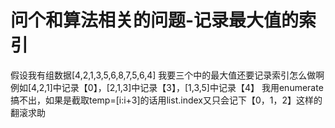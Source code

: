 # 问个和算法相关的问题-记录最大值的索引

假设我有组数据[4,2,1,3,5,6,8,7,5,6,4] 我要三个中的最大值还要记录索引怎么做啊
例如[4,2,1]中记录【0】，[2,1,3]中记录【3】，[1,3,5]中记录【4】
我用enumerate搞不出，如果是截取temp=[i:i+3]的话用list.index又只会记下【0，1，2】这样的
翻滚求助